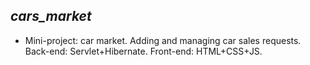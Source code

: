 *cars_market*
----
- Mini-project: car market. Adding and managing car sales requests. 
Back-end: Servlet+Hibernate. Front-end: HTML+CSS+JS.
